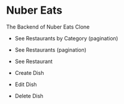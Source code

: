 # Nuber Eats

The Backend of Nuber Eats Clone


- See Restaurants by Category (pagination)
- See Restaurants (pagination)
- See Restaurant

- Create Dish
- Edit Dish
- Delete Dish
